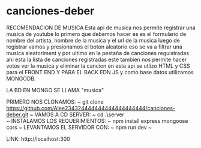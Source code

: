 # canciones-deber

RECOMENDACION DE MUSICA 
Esta api de musica nos permite registrar una musica de youtube lo primero que debemos hacer es 
es el formulario de nombre del artista, nombre de la musica y el url de la musica luego de registrar
vamos y presionamos el boton aleatorio eso se va a filtrar una musica aleatoriment y por ultimo 
en la pestaña de canciones reguistradas ahi esta la lista de canciones registradas este tambien nos permite hacer votos ver la musica y eliminar la cancion en esta api se utlizo HTML y CSS para el FRONT END Y PARA EL BACK EDN JS y como base datos utilizamos MONGODB.

LA BD EN MONGO SE LLAMA "musica" 


PRIMERO NOS CLONAMOS:
~
git clone https://github.com/Alee234324444444444444444444/canciones-deber.git
~
VAMOS A CD SERVER:
~
cd .\server\
~
INSTALAMOS LOS REQUERIMIENTOS:
~
npm install express mongoose cors
~
LEVANTAMOS EL SERVIDOR CON:
~
npm run dev
~

LINK:
http://localhost:300
